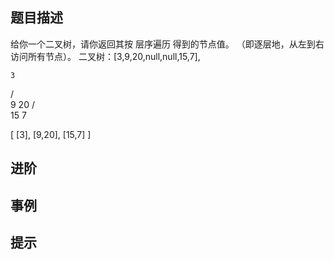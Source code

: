 ## 题目描述

给你一个二叉树，请你返回其按 层序遍历 得到的节点值。 （即逐层地，从左到右访问所有节点）。
二叉树：[3,9,20,null,null,15,7],

    3

/ \
 9 20
/ \
 15 7

[
[3],
[9,20],
[15,7]
]

## 进阶

## 事例

## 提示
